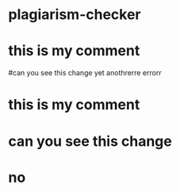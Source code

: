 # plagiarism-checker

# this is my comment

#can you see this change
yet anothrerre errorr

# this is my comment

# can you see this change

# no
